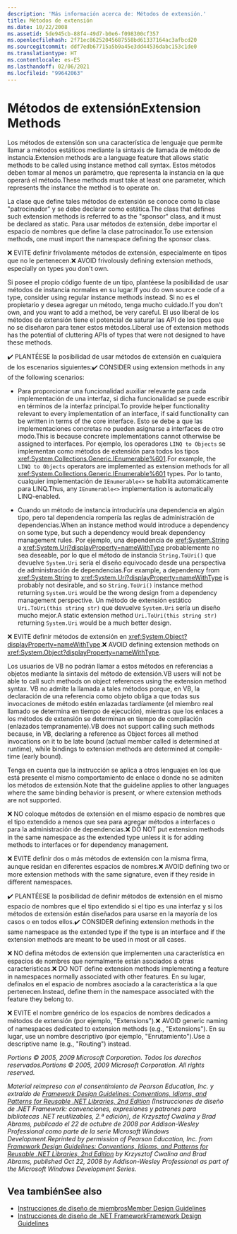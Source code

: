 ```yaml
---
description: 'Más información acerca de: Métodos de extensión.'
title: Métodos de extensión
ms.date: 10/22/2008
ms.assetid: 5de945cb-88f4-49d7-b0e6-f098300cf357
ms.openlocfilehash: 2f71ec86252045687558bd61337164ac3afbcd20
ms.sourcegitcommit: ddf7edb67715a5b9a45e3dd44536dabc153c1de0
ms.translationtype: HT
ms.contentlocale: es-ES
ms.lasthandoff: 02/06/2021
ms.locfileid: "99642063"
---
```

# <a name="extension-methods"></a><span data-ttu-id="95b5a-103">Métodos de extensión</span><span class="sxs-lookup"><span data-stu-id="95b5a-103">Extension Methods</span></span>

<span data-ttu-id="95b5a-104">Los métodos de extensión son una característica de lenguaje que permite llamar a métodos estáticos mediante la sintaxis de llamada de método de instancia.</span><span class="sxs-lookup"><span data-stu-id="95b5a-104">Extension methods are a language feature that allows static methods to be called using instance method call syntax.</span></span> <span data-ttu-id="95b5a-105">Estos métodos deben tomar al menos un parámetro, que representa la instancia en la que operará el método.</span><span class="sxs-lookup"><span data-stu-id="95b5a-105">These methods must take at least one parameter, which represents the instance the method is to operate on.</span></span>

 <span data-ttu-id="95b5a-106">La clase que define tales métodos de extensión se conoce como la clase "patrocinador" y se debe declarar como estática.</span><span class="sxs-lookup"><span data-stu-id="95b5a-106">The class that defines such extension methods is referred to as the "sponsor" class, and it must be declared as static.</span></span> <span data-ttu-id="95b5a-107">Para usar métodos de extensión, debe importar el espacio de nombres que define la clase patrocinador.</span><span class="sxs-lookup"><span data-stu-id="95b5a-107">To use extension methods, one must import the namespace defining the sponsor class.</span></span>

 <span data-ttu-id="95b5a-108">❌ EVITE definir frívolamente métodos de extensión, especialmente en tipos que no le pertenecen.</span><span class="sxs-lookup"><span data-stu-id="95b5a-108">❌ AVOID frivolously defining extension methods, especially on types you don't own.</span></span>

 <span data-ttu-id="95b5a-109">Si posee el propio código fuente de un tipo, plantéese la posibilidad de usar métodos de instancia normales en su lugar.</span><span class="sxs-lookup"><span data-stu-id="95b5a-109">If you do own source code of a type, consider using regular instance methods instead.</span></span> <span data-ttu-id="95b5a-110">Si no es el propietario y desea agregar un método, tenga mucho cuidado.</span><span class="sxs-lookup"><span data-stu-id="95b5a-110">If you don't own, and you want to add a method, be very careful.</span></span> <span data-ttu-id="95b5a-111">El uso liberal de los métodos de extensión tiene el potencial de saturar las API de los tipos que no se diseñaron para tener estos métodos.</span><span class="sxs-lookup"><span data-stu-id="95b5a-111">Liberal use of extension methods has the potential of cluttering APIs of types that were not designed to have these methods.</span></span>

 <span data-ttu-id="95b5a-112">✔️ PLANTÉESE la posibilidad de usar métodos de extensión en cualquiera de los escenarios siguientes:</span><span class="sxs-lookup"><span data-stu-id="95b5a-112">✔️ CONSIDER using extension methods in any of the following scenarios:</span></span>

- <span data-ttu-id="95b5a-113">Para proporcionar una funcionalidad auxiliar relevante para cada implementación de una interfaz, si dicha funcionalidad se puede escribir en términos de la interfaz principal.</span><span class="sxs-lookup"><span data-stu-id="95b5a-113">To provide helper functionality relevant to every implementation of an interface, if said functionality can be written in terms of the core interface.</span></span> <span data-ttu-id="95b5a-114">Esto se debe a que las implementaciones concretas no pueden asignarse a interfaces de otro modo.</span><span class="sxs-lookup"><span data-stu-id="95b5a-114">This is because concrete implementations cannot otherwise be assigned to interfaces.</span></span> <span data-ttu-id="95b5a-115">Por ejemplo, los operadores `LINQ to Objects` se implementan como métodos de extensión para todos los tipos <xref:System.Collections.Generic.IEnumerable%601>.</span><span class="sxs-lookup"><span data-stu-id="95b5a-115">For example, the `LINQ to Objects` operators are implemented as extension methods for all <xref:System.Collections.Generic.IEnumerable%601> types.</span></span> <span data-ttu-id="95b5a-116">Por lo tanto, cualquier implementación de `IEnumerable<>` se habilita automáticamente para LINQ.</span><span class="sxs-lookup"><span data-stu-id="95b5a-116">Thus, any `IEnumerable<>` implementation is automatically LINQ-enabled.</span></span>

- <span data-ttu-id="95b5a-117">Cuando un método de instancia introduciría una dependencia en algún tipo, pero tal dependencia rompería las reglas de administración de dependencias.</span><span class="sxs-lookup"><span data-stu-id="95b5a-117">When an instance method would introduce a dependency on some type, but such a dependency would break dependency management rules.</span></span> <span data-ttu-id="95b5a-118">Por ejemplo, una dependencia de <xref:System.String> a <xref:System.Uri?displayProperty=nameWithType> probablemente no sea deseable, por lo que el método de instancia `String.ToUri()` que devuelve `System.Uri` sería el diseño equivocado desde una perspectiva de administración de dependencias.</span><span class="sxs-lookup"><span data-stu-id="95b5a-118">For example, a dependency from <xref:System.String> to <xref:System.Uri?displayProperty=nameWithType> is probably not desirable, and so `String.ToUri()` instance method returning `System.Uri` would be the wrong design from a dependency management perspective.</span></span> <span data-ttu-id="95b5a-119">Un método de extensión estático `Uri.ToUri(this string str)` que devuelve `System.Uri` sería un diseño mucho mejor.</span><span class="sxs-lookup"><span data-stu-id="95b5a-119">A static extension method `Uri.ToUri(this string str)` returning `System.Uri` would be a much better design.</span></span>

 <span data-ttu-id="95b5a-120">❌ EVITE definir métodos de extensión en <xref:System.Object?displayProperty=nameWithType>.</span><span class="sxs-lookup"><span data-stu-id="95b5a-120">❌ AVOID defining extension methods on <xref:System.Object?displayProperty=nameWithType>.</span></span>

 <span data-ttu-id="95b5a-121">Los usuarios de VB no podrán llamar a estos métodos en referencias a objetos mediante la sintaxis del método de extensión.</span><span class="sxs-lookup"><span data-stu-id="95b5a-121">VB users will not be able to call such methods on object references using the extension method syntax.</span></span> <span data-ttu-id="95b5a-122">VB no admite la llamada a tales métodos porque, en VB, la declaración de una referencia como objeto obliga a que todas sus invocaciones de método estén enlazadas tardíamente (el miembro real llamado se determina en tiempo de ejecución), mientras que los enlaces a los métodos de extensión se determinan en tiempo de compilación (enlazados tempranamente).</span><span class="sxs-lookup"><span data-stu-id="95b5a-122">VB does not support calling such methods because, in VB, declaring a reference as Object forces all method invocations on it to be late bound (actual member called is determined at runtime), while bindings to extension methods are determined at compile-time (early bound).</span></span>

 <span data-ttu-id="95b5a-123">Tenga en cuenta que la instrucción se aplica a otros lenguajes en los que está presente el mismo comportamiento de enlace o donde no se admiten los métodos de extensión.</span><span class="sxs-lookup"><span data-stu-id="95b5a-123">Note that the guideline applies to other languages where the same binding behavior is present, or where extension methods are not supported.</span></span>

 <span data-ttu-id="95b5a-124">❌ NO coloque métodos de extensión en el mismo espacio de nombres que el tipo extendido a menos que sea para agregar métodos a interfaces o para la administración de dependencias.</span><span class="sxs-lookup"><span data-stu-id="95b5a-124">❌ DO NOT put extension methods in the same namespace as the extended type unless it is for adding methods to interfaces or for dependency management.</span></span>

 <span data-ttu-id="95b5a-125">❌ EVITE definir dos o más métodos de extensión con la misma firma, aunque residan en diferentes espacios de nombres.</span><span class="sxs-lookup"><span data-stu-id="95b5a-125">❌ AVOID defining two or more extension methods with the same signature, even if they reside in different namespaces.</span></span>

 <span data-ttu-id="95b5a-126">✔️ PLANTÉESE la posibilidad de definir métodos de extensión en el mismo espacio de nombres que el tipo extendido si el tipo es una interfaz y si los métodos de extensión están diseñados para usarse en la mayoría de los casos o en todos ellos.</span><span class="sxs-lookup"><span data-stu-id="95b5a-126">✔️ CONSIDER defining extension methods in the same namespace as the extended type if the type is an interface and if the extension methods are meant to be used in most or all cases.</span></span>

 <span data-ttu-id="95b5a-127">❌ NO defina métodos de extensión que implementen una característica en espacios de nombres que normalmente están asociados a otras características.</span><span class="sxs-lookup"><span data-stu-id="95b5a-127">❌ DO NOT define extension methods implementing a feature in namespaces normally associated with other features.</span></span> <span data-ttu-id="95b5a-128">En su lugar, defínalos en el espacio de nombres asociado a la característica a la que pertenecen.</span><span class="sxs-lookup"><span data-stu-id="95b5a-128">Instead, define them in the namespace associated with the feature they belong to.</span></span>

 <span data-ttu-id="95b5a-129">❌ EVITE el nombre genérico de los espacios de nombres dedicados a métodos de extensión (por ejemplo, "Extensions").</span><span class="sxs-lookup"><span data-stu-id="95b5a-129">❌ AVOID generic naming of namespaces dedicated to extension methods (e.g., "Extensions").</span></span> <span data-ttu-id="95b5a-130">En su lugar, use un nombre descriptivo (por ejemplo, "Enrutamiento").</span><span class="sxs-lookup"><span data-stu-id="95b5a-130">Use a descriptive name (e.g., "Routing") instead.</span></span>

 <span data-ttu-id="95b5a-131">*Portions &copy; 2005, 2009 Microsoft Corporation. Todos los derechos reservados.*</span><span class="sxs-lookup"><span data-stu-id="95b5a-131">*Portions &copy; 2005, 2009 Microsoft Corporation. All rights reserved.*</span></span>

 <span data-ttu-id="95b5a-132">*Material reimpreso con el consentimiento de Pearson Education, Inc. y extraído de [Framework Design Guidelines: Conventions, Idioms, and Patterns for Reusable .NET Libraries, 2nd Edition](https://www.informit.com/store/framework-design-guidelines-conventions-idioms-and-9780321545619) (Instrucciones de diseño de .NET Framework: convenciones, expresiones y patrones para bibliotecas .NET reutilizables, 2.ª edición), de Krzysztof Cwalina y Brad Abrams, publicado el 22 de octubre de 2008 por Addison-Wesley Professional como parte de la serie Microsoft Windows Development.*</span><span class="sxs-lookup"><span data-stu-id="95b5a-132">*Reprinted by permission of Pearson Education, Inc. from [Framework Design Guidelines: Conventions, Idioms, and Patterns for Reusable .NET Libraries, 2nd Edition](https://www.informit.com/store/framework-design-guidelines-conventions-idioms-and-9780321545619) by Krzysztof Cwalina and Brad Abrams, published Oct 22, 2008 by Addison-Wesley Professional as part of the Microsoft Windows Development Series.*</span></span>

## <a name="see-also"></a><span data-ttu-id="95b5a-133">Vea también</span><span class="sxs-lookup"><span data-stu-id="95b5a-133">See also</span></span>

- [<span data-ttu-id="95b5a-134">Instrucciones de diseño de miembros</span><span class="sxs-lookup"><span data-stu-id="95b5a-134">Member Design Guidelines</span></span>](member.md)
- [<span data-ttu-id="95b5a-135">Instrucciones de diseño de .NET Framework</span><span class="sxs-lookup"><span data-stu-id="95b5a-135">Framework Design Guidelines</span></span>](index.md)
